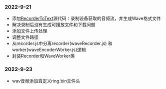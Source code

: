 
### 2022-9-21

- 添加[RecorderToText](https://github.com/httggdt/RecorderToText)源代码：录制设备获取的音频流，并生成Wave格式文件
- 解决录制后没有生成可播放文件和下载问题
- 添加文件上传处理
- 调整文件路径
- 从recorder.js中分离recorder(waveRecorder.js) 和 worker(waveEncoderWorker.js)逻辑
- 封装Recorder和WaveWorker类


### 2022-9-23

- wav音频添加自定义ring.bin文件头
